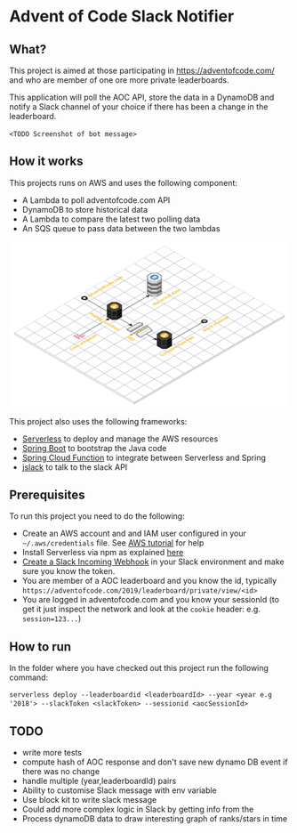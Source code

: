# Advent of Code Slack Notifier

## What?

This project is aimed at those participating in https://adventofcode.com/ and who are member of one ore
more private leaderboards.

This application will poll the AOC API, store the data in a DynamoDB and notify a Slack channel of your choice
if there has been a change in the leaderboard. 

`<TODO Screenshot of bot message>`

## How it works

This projects runs on AWS and uses the following component:

* A Lambda to poll adventofcode.com API
* DynamoDB to store historical data
* A Lambda to compare the latest two polling data
* An SQS queue to pass data between the two lambdas

![Aws architecture](Aoc-slack-notifier.svg?raw=true "Aws Architecture")

This project also uses the following frameworks:

* [Serverless](https://github.com/serverless/serverless) to deploy and manage the AWS resources
* [Spring Boot](https://spring.io/projects/spring-boot) to bootstrap the Java code
* [Spring Cloud Function](https://spring.io/projects/spring-cloud-function) to integrate between Serverless and Spring
* [jslack](https://github.com/seratch/jslack) to talk to the slack API

## Prerequisites

To run this project you need to do the following:

* Create an AWS account and and IAM user configured in your `~/.aws/credentials` file. See [AWS tutorial](https://docs.aws.amazon.com/cli/latest/userguide/cli-chap-install.html) for help
* Install Serverless via npm as explained [here](https://github.com/serverless/serverless#quick-start)
* [Create a Slack Incoming Webhook](https://api.slack.com/messaging/webhooks) in your Slack environment and make sure you know the token.
* You are member of a AOC leaderboard and you know the id, typically `https://adventofcode.com/2019/leaderboard/private/view/<id>`
* You are logged in adventofcode.com and you know your sessionId (to get it just inspect the network and look at the `cookie` header: e.g. `session=123...`)

## How to run

In the folder where you have checked out this project run the following command:

```%shell script
serverless deploy --leaderboardid <leaderboardId> --year <year e.g '2018'> --slackToken <slackToken> --sessionid <aocSessionId>
```

## TODO

* write more tests
* compute hash of AOC response and don't save new dynamo DB event if there was no change
* handle multiple (year,leaderboardId) pairs
* Ability to customise Slack message with env variable
* Use block kit to write slack message
* Could add more complex logic in Slack by getting info from the
* Process dynamoDB data to draw interesting graph of ranks/stars in time 